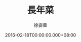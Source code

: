 ---
issue: 160
title: 長年菜
author: 徐姿華
language: 大埔
date: 2016-02-18T00:00:00.000+08:00
topic: 抒懷
difficulty: 2
wikidata: Q98096004
wikidata_link: https://www.wikidata.org/wiki/Q98096004
---